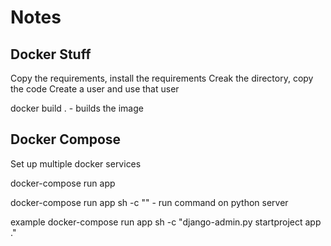 # Notes

## Docker Stuff

Copy the requirements, install the requirements
Creak the directory, copy the code
Create a user and use that user

docker build . - builds the image

## Docker Compose
Set up multiple docker services

docker-compose run app <command to run>

docker-compose run app sh -c ""  - run command on python server

example docker-compose run app sh -c "django-admin.py startproject app ."